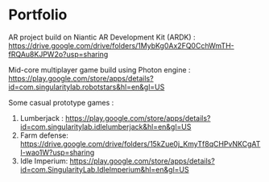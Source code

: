# Portfolio
AR project build on Niantic AR Development Kit (ARDK) : https://drive.google.com/drive/folders/1MybKg0Ax2FQ0CchWmTH-fRQAu8KJPW2o?usp=sharing

Mid-core multiplayer game build using Photon engine : https://play.google.com/store/apps/details?id=com.singularitylab.robotstars&hl=en&gl=US

Some casual prototype games : 
1. Lumberjack : https://play.google.com/store/apps/details?id=com.singularitylab.idlelumberjack&hl=en&gl=US
2. Farm defense: https://drive.google.com/drive/folders/15kZue0j_KmyTf8qCHPvNKCgATI-wao1W?usp=sharing
3. Idle Imperium:  https://play.google.com/store/apps/details?id=com.SingularityLab.IdleImperium&hl=en&gl=US
